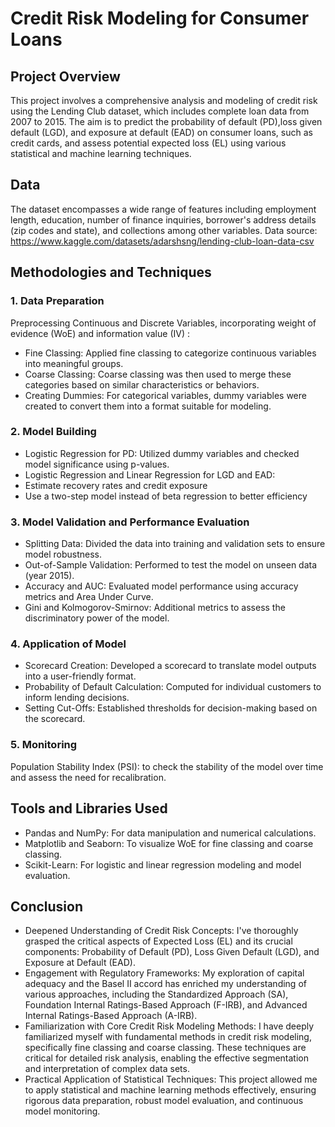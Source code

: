 # Credit Risk Modeling for Consumer Loans

## Project Overview
This project involves a comprehensive analysis and modeling of credit risk using the Lending Club dataset, which includes complete loan data from 2007 to 2015. The aim is to predict the probability of default (PD),loss given default (LGD), and exposure at default (EAD) on consumer loans, such as credit cards, and assess potential expected loss (EL) using various statistical and machine learning techniques.

## Data
The dataset encompasses a wide range of features including employment length, education, number of finance inquiries, borrower's address details (zip codes and state), and collections among other variables. Data source: https://www.kaggle.com/datasets/adarshsng/lending-club-loan-data-csv

## Methodologies and Techniques
### 1. Data Preparation
Preprocessing Continuous and Discrete Variables, incorporating weight of evidence (WoE) and information value (IV) :
- Fine Classing: Applied fine classing to categorize continuous variables into meaningful groups.
- Coarse Classing: Coarse classing was then used to merge these categories based on similar characteristics or behaviors.
- Creating Dummies: For categorical variables, dummy variables were created to convert them into a format suitable for modeling.

### 2. Model Building
- Logistic Regression for PD: Utilized dummy variables and checked model significance using p-values.
- Logistic Regression and Linear Regression for LGD and EAD: 
- Estimate recovery rates and credit exposure
- Use a two-step model instead of beta regression to better efficiency

### 3. Model Validation and Performance Evaluation
- Splitting Data: Divided the data into training and validation sets to ensure model robustness.
- Out-of-Sample Validation: Performed to test the model on unseen data (year 2015).
- Accuracy and AUC: Evaluated model performance using accuracy metrics and Area Under Curve.
- Gini and Kolmogorov-Smirnov: Additional metrics to assess the discriminatory power of the model.

### 4. Application of Model
- Scorecard Creation: Developed a scorecard to translate model outputs into a user-friendly format.
- Probability of Default Calculation: Computed for individual customers to inform lending decisions.
- Setting Cut-Offs: Established thresholds for decision-making based on the scorecard.

### 5. Monitoring
Population Stability Index (PSI): to check the stability of the model over time and assess the need for recalibration.

## Tools and Libraries Used
- Pandas and NumPy: For data manipulation and numerical calculations.
- Matplotlib and Seaborn: To visualize WoE for fine classing and coarse classing.
- Scikit-Learn: For logistic and linear regression modeling and model evaluation.

## Conclusion
- Deepened Understanding of Credit Risk Concepts: I've thoroughly grasped the critical aspects of Expected Loss (EL) and its crucial components: Probability of Default (PD), Loss Given Default (LGD), and Exposure at Default (EAD).
- Engagement with Regulatory Frameworks: My exploration of capital adequacy and the Basel II accord has enriched my understanding of various approaches, including the Standardized Approach (SA), Foundation Internal Ratings-Based Approach (F-IRB), and Advanced Internal Ratings-Based Approach (A-IRB).
- Familiarization with Core Credit Risk Modeling Methods: I have deeply familiarized myself with fundamental methods in credit risk modeling, specifically fine classing and coarse classing. These techniques are critical for detailed risk analysis, enabling the effective segmentation and interpretation of complex data sets. 
- Practical Application of Statistical Techniques: This project allowed me to apply statistical and machine learning methods effectively, ensuring rigorous data preparation, robust model evaluation, and continuous model monitoring.
